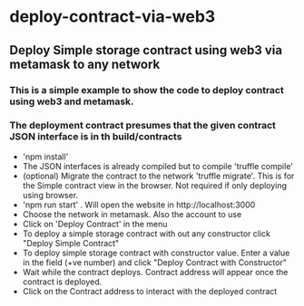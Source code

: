 # deploy-contract-via-web3

## Deploy Simple storage contract using web3 via metamask to any network

### This is a simple example to show the code to deploy contract using web3 and metamask.
### The deployment contract presumes that the given contract JSON interface is in th build/contracts
-  'npm install'  
-  The JSON interfaces is already compiled but to compile 'truffle compile'  
-  (optional) Migrate the contract to the network 'truffle migrate'. This is for the Simple contract view in the browser. Not required if only deploying using browser.
-  'npm run start' . Will open the website in http://localhost:3000   
-  Choose the network in metamask. Also the account to use  
-  Click on  'Deploy Contract' in the menu  
-  To deploy a simple storage contract with out any constructor click "Deploy Simple Contract"  
-  To deploy simple storage contract with constructor value. Enter a value in the field (+ve number) and click "Deploy Contract with Constructor"  
-  Wait while the contract deploys. Contract address will appear once the contract is deployed.  
-  Click on the Contract address to interact with the deployed contract  
